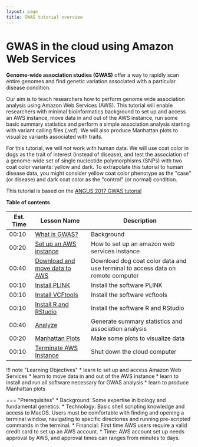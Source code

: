 ```yaml
---
layout: page
title: GWAS tutorial overview
---
```


GWAS in the cloud using Amazon Web Services
===========================================

**Genome-wide association studies (GWAS)** offer a way to rapidly scan entire genomes and find genetic variation associated with a particular disease condition.

Our aim is to teach researchers how to perform genome wide association analysis using Amazon Web Services (AWS). This tutorial will enable researchers with minimal bioinformatics background to set up and access an AWS instance, move data in and out of the AWS instance, run some basic summary statistics and perform a simple association analysis starting with variant calling files (.vcf). We will also produce Manhattan plots to visualize variants associated with traits.

For this tutorial, we will *not* work with human data. We will use coat color in dogs as the trait of interest (instead of disease), and test the association of a genome-wide set of single nucleotide polymorphisms (SNPs) with two coat color variants: yellow and dark. To extrapolate this tutorial to human disease data, you might consider yellow coat color phenotype as the "case" (or disease) and dark coat color as the "control" (or normal) condition.

This tutorial is based on the [ANGUS 2017 GWAS tutorial](https://angus.readthedocs.io/en/2017/GWAS.html)

**Table of contents**

| Est. Time| Lesson Name | Description|
| ---|--------|--------|
| 00:10|[What is GWAS?](background.md)| Background                   
| 00:20|[Set up an AWS instance](aws_instance_setup.md)|How to set up an amazon web services instance|
| 00:40|[Download and move data to AWS](download_accessAWS.md) | Download dog coat color data and use terminal to access data on remote computer |
| 00:10|[Install PLINK](plink_install.md)| Install the software PLINK |
| 00:10|[Install VCFtools](vcftools_install.md) | Install the software vcftools |
| 00:10|[Install R and RStudio](RStudio.md) | Install the software R and RStudio |
| 00:40|[Analyze](analyze.md) | Generate summary statistics and association analysis |
| 00:20|[Manhattan Plots](manhattan.md) | Make some plots to visualize data |
| 00:10|[Terminate AWS Instance](terminate_aws.md) | Shut down the cloud computer |

!!! note "Learning Objectives"
    * learn to set up and access Amazon Web Services
    * learn to move data in and out of the AWS instance
    * learn to install and run all software necessary for GWAS analysis
    * learn to produce Manhattan plots

=== "Prerequisites"
    * Background: Some expertise in biology and fundamental genetics.
    * Technology: Basic shell scripting knowledge and access to MacOS. Users must be comfortable with finding and opening a terminal window, navigating to specific directories and running pre-scripted commands in the terminal.
    * Financial: First time AWS users require a valid credit card to set up an AWS account.
    * Time: AWS account set up needs approval by AWS, and approval times can ranges from minutes to days.
